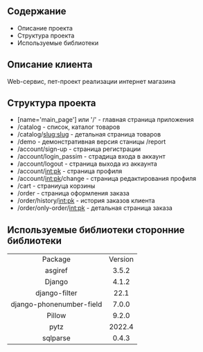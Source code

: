 ## Содержание
- Описание проекта <br/>
- Структура проекта <br/>
- Используемые библиотеки <br/>

## Описание клиента
Web-сервис, пет-проект реализации интернет магазина <br/>

## Структура проекта

- [name='main_page'] или '/' - главная страница приложения
- /catalog - список, каталог товаров
- /catalog/<slug:slug> - детальная страница товаров
- /demo - демонстративная версия станицы /report
- /account/sign-up - страница регистрации
- /account/login_passim - страдица входа в аккаунт
- /account/logout - страница выхода из аккаунта
- /account/<int:pk> - страница профиля
- /account/<int:pk>/change - страница редактирования профиля
- /cart - страниуца корзины
- /order - страница оформления заказа
- /order/history/<int:pk> - история заказов клиента
- /order/only-order/<int:pk> - детальная страница заказа

## Используемые библиотеки сторонние библиотеки
<table align="center">
    <tr>
        <td align="center">Package</td>
        <td align="center">Version</td>
    </tr>
    <tr>
        <td align="center">asgiref</td>
        <td align="center">3.5.2</td>
    </tr>
    <tr>
        <td align="center">Django</td>
        <td align="center">4.1.2</td>
    </tr>
    <tr>
        <td align="center">django-filter</td>
        <td align="center">22.1</td>
    </tr>
    <tr>
        <td align="center">django-phonenumber-field</td>
        <td align="center">7.0.0</td>
    </tr>
    <tr>
        <td align="center">Pillow</td>
        <td align="center">9.2.0</td>
    </tr>
    <tr>
        <td align="center">pytz</td>
        <td align="center">2022.4</td>
    </tr>
    <tr>
        <td align="center">sqlparse</td>
        <td align="center">0.4.3</td>
    </tr>
</table>
